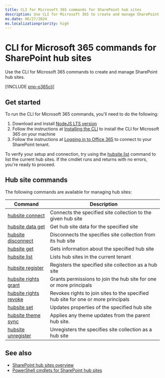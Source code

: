 ```yaml
---
title: CLI for Microsoft 365 commands for SharePoint hub sites
description: Use CLI for Microsoft 365 to create and manage SharePoint hub sites.
ms.date: 06/27/2024
ms.localizationpriority: high
---
```


# CLI for Microsoft 365 commands for SharePoint hub sites

Use the CLI for Microsoft 365 commands to create and manage SharePoint hub sites.

[!INCLUDE [pnp-o365cli](../../../includes/snippets/open-source/pnp-o365cli.md)]

## Get started

To run the CLI for Microsoft 365 commands, you'll need to do the following:

1. Download and install [NodeJS LTS version](https://nodejs.org/en/)
1. Follow the instructions at [Installing the CLI](https://pnp.github.io/cli-microsoft365/user-guide/installing-cli/) to install the CLI for Microsoft 365 on your machine
1. Follow the instructions at [Logging in to Office 365](https://pnp.github.io/cli-microsoft365/user-guide/connecting-microsoft-365) to connect to your SharePoint tenant.

To verify your setup and connection, try using the [hubsite list](https://pnp.github.io/cli-microsoft365/cmd/spo/hubsite/hubsite-list/) command to list the current hub sites. If the cmdlet runs and returns with no errors, you're ready to proceed.

## Hub site commands

The following commands are available for managing hub sites:

|Command|Description|
|------|-----------|
|[hubsite connect](https://pnp.github.io/cli-microsoft365/cmd/spo/hubsite/hubsite-connect)| Connects the specified site collection to the given hub site |
|[hubsite data get](https://pnp.github.io/cli-microsoft365/cmd/spo/hubsite/hubsite-data-get)| Get hub site data for the specified site |
|[hubsite disconnect](https://pnp.github.io/cli-microsoft365/cmd/spo/hubsite/hubsite-disconnect)| Disconnects the specifies site collection from its hub site |
|[hubsite get](https://pnp.github.io/cli-microsoft365/cmd/spo/hubsite/hubsite-get)| Gets information about the specified hub site |
|[hubsite list](https://pnp.github.io/cli-microsoft365/cmd/spo/hubsite/hubsite-list)| Lists hub sites in the current tenant |
|[hubsite register](https://pnp.github.io/cli-microsoft365/cmd/spo/hubsite/hubsite-register)| Registers the specified site collection as a hub site |
|[hubsite rights grant](https://pnp.github.io/cli-microsoft365/cmd/spo/hubsite/hubsite-rights-grant)| Grants permissions to join the hub site for one or more principals |
|[hubsite rights revoke](https://pnp.github.io/cli-microsoft365/cmd/spo/hubsite/hubsite-rights-revoke)| Revokes rights to join sites to the specified hub site for one or more principals |
|[hubsite set](https://pnp.github.io/cli-microsoft365/cmd/spo/hubsite/hubsite-set)| Updates properties of the specified hub site |
|[hubsite theme sync](https://pnp.github.io/cli-microsoft365/cmd/spo/site/site-hubsite-theme-sync)| Applies any theme updates from the parent hub site. |
|[hubsite unregister](https://pnp.github.io/cli-microsoft365/cmd/spo/hubsite/hubsite-unregister)| Unregisters the specifies site collection as a hub site |

## See also

- [SharePoint hub sites overview](hub-site-overview.md)
- [PowerShell cmdlets for SharePoint hub sites](hub-site-powershell.md)
